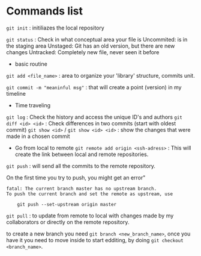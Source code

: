 # Commands list

`git init` : initiliazes the local repository

`git status` : Check in what conceptual area your file is
Uncommited: is in the staging area
Unstaged: Git has an old version, but there are new changes 
Untracked: Completely new file, never seen it before

- basic routine

`git add <file_name>` : area to organize your 'library' structure, commits unit.

`git commit -m "meaninful msg"` : that will create a point (version) in my timeline

- Time traveling

`git log` : Check the history and access the unique ID's and authors
`git diff <id> <id>` : Check differences in two commits (start with oldest commit)
`git show <id>` / `git show <id> <id>` : show the changes that were made in a chosen commit

- Go from local to remote
`git remote add origin <ssh-adress>` : This will create the link between local and remote repositories.

`git push` : will send all the commits to the remote repository.

On the first time you try to push, you might get an error"

```
fatal: The current branch master has no upstream branch.
To push the current branch and set the remote as upstream, use

    git push --set-upstream origin master
```

`git pull` : to update from remote to local with changes made by my collaborators or directly on the remote repository.


 to create a new branch you need `git branch <new_branch_name>`, once you have it you need to move inside to start edditing, by doing `git checkout <branch_name>`.

